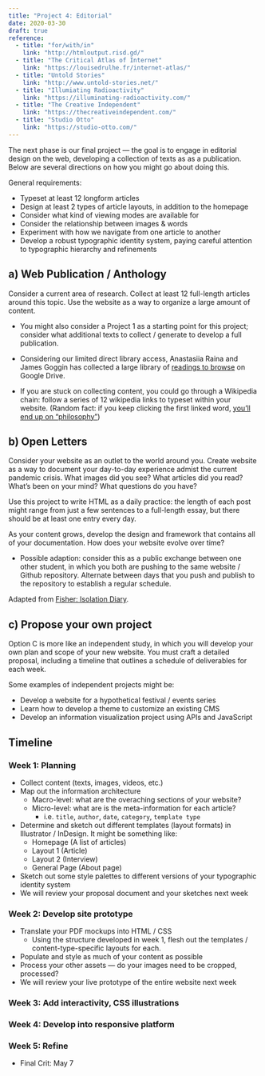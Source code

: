 ```yaml
---
title: "Project 4: Editorial"
date: 2020-03-30
draft: true
reference: 
  - title: "for/with/in"
    link: "http://htmloutput.risd.gd/"
  - title: "The Critical Atlas of Internet"
    link: "https://louisedrulhe.fr/internet-atlas/"
  - title: "Untold Stories"
    link: "http://www.untold-stories.net/"
  - title: "Illumiating Radioactivity"
    link: "https://illuminating-radioactivity.com/"
  - title: "The Creative Independent"
    link: "https://thecreativeindependent.com/"
  - title: "Studio Otto"
    link: "https://studio-otto.com/"
---
```



The next phase is our final project — the goal is to engage in editorial design on the web, developing a collection of texts as as a publication. Below are several directions on how you might go about doing this.

General requirements:

- Typeset at least 12 longform articles
- Design at least 2 types of article layouts, in addition to the homepage
- Consider what kind of viewing modes are available for 
- Consider the relationship between images & words
- Experiment with how we navigate from one article to another
- Develop a robust typographic identity system, paying careful attention to typographic hierarchy and refinements


## a) Web Publication / Anthology
Consider a current area of research. Collect at least 12 full-length articles around this topic. Use the website as a way to organize a large amount of content.

- You might also consider a Project 1 as a starting point for this project; consider what additional texts to collect / generate to develop a full publication.

- Considering our limited direct library access, Anastasiia Raina and James Goggin has collected a large library of [readings to browse](https://drive.google.com/drive/folders/1EtAYaHu31TZs-NalYJovUMusFSQxm7Vc) on Google Drive.

- If you are stuck on collecting content, you could go through a Wikipedia chain: follow a series of 12 wikipedia links to typeset within your website. (Random fact: if you keep clicking the first linked word, [you’ll end up on “philosophy”](https://en.wikipedia.org/wiki/Wikipedia:Getting_to_Philosophy))


## b) Open Letters
Consider your website as an outlet to the world around you. Create website as a way to document your day-to-day experience admist the current pandemic crisis. What images did you see? What articles did you read? What’s been on your mind? What questions do you have?

Use this project to write HTML as a daily practice: the length of each post might range from just a few sentences to a full-length essay, but there should be at least one entry every day.

As your content grows, develop the design and framework that contains all of your documentation. How does your website evolve over time?

- Possible adaption: consider this as a public exchange between one other student, in which you both are pushing to the same website / Github repository. Alternate between days that you push and publish to the repository to establish a regular schedule.

Adapted from [Fisher: Isolation Diary](https://ci.labud.nyc/projects/isolation).


## c) Propose your own project
Option C is more like an independent study, in which you will develop your own plan and scope of your new website. You must craft a detailed proposal, including a timeline that outlines a schedule of deliverables for each week. 

Some examples of independent projects might be:
- Develop a website for a hypothetical festival / events series
- Learn how to develop a theme to customize an existing CMS
- Develop an information visualization project using APIs and JavaScript


## Timeline

### Week 1: Planning
- Collect content (texts, images, videos, etc.)
- Map out the information architecture
  - Macro-level: what are the overaching sections of your website?
  - Micro-level: what are is the meta-information for each article?
    - i.e. `title`, `author`, `date`, `category`, `template type`
- Determine and sketch out different templates (layout formats) in Illustrator / InDesign. It might be something like:
  - Homepage (A list of articles)
  - Layout 1 (Article)
  - Layout 2 (Interview)
  - General Page (About page)
- Sketch out some style palettes to different versions of your typographic identity system
- We will review your proposal document and your sketches next week

### Week 2: Develop site prototype
- Translate your PDF mockups into HTML / CSS
  - Using the structure developed in week 1, flesh out the templates / content-type-specific layouts for each.
- Populate and style as much of your content as possible
- Process your other assets — do your images need to be cropped, processed?
- We will review your live prototype of the entire website next week

### Week 3: Add interactivity, CSS illustrations
### Week 4: Develop into responsive platform
### Week 5: Refine

- Final Crit: May 7
